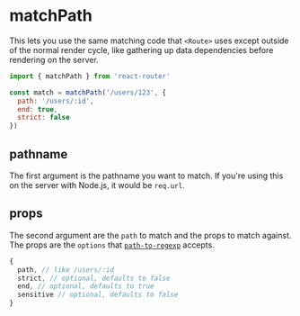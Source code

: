 # matchPath

This lets you use the same matching code that `<Route>` uses except outside of the normal render cycle, like gathering up data dependencies before rendering on the server.

```js
import { matchPath } from 'react-router'

const match = matchPath('/users/123', {
  path: '/users/:id',
  end: true,
  strict: false
})
```

## pathname

The first argument is the pathname you want to match. If you're using
this on the server with Node.js, it would be `req.url`.

## props

The second argument are the `path` to match and the props to match against. The props are the `options` that [`path-to-regexp`](https://github.com/pillarjs/path-to-regexp/blob/v1.7.0/Readme.md#usage) accepts.

```js
{
  path, // like /users/:id
  strict, // optional, defaults to false
  end, // optional, defaults to true
  sensitive // optional, defaults to false
}
```
